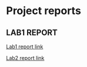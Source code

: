 # Project reports

## LAB1 REPORT

[Lab1 report link](https://docs.google.com/document/d/1p4ffKJd-UJS5Zn45pawNVec15PQ51o3lH6UJuD8e26s/edit?usp=sharing)

[Lab2 report link](https://docs.google.com/document/d/1Z8Uq4bOUe68194Ns9-MjYp6M3Z1crCXjD_jaj1-d-zg/edit?usp=sharing)
